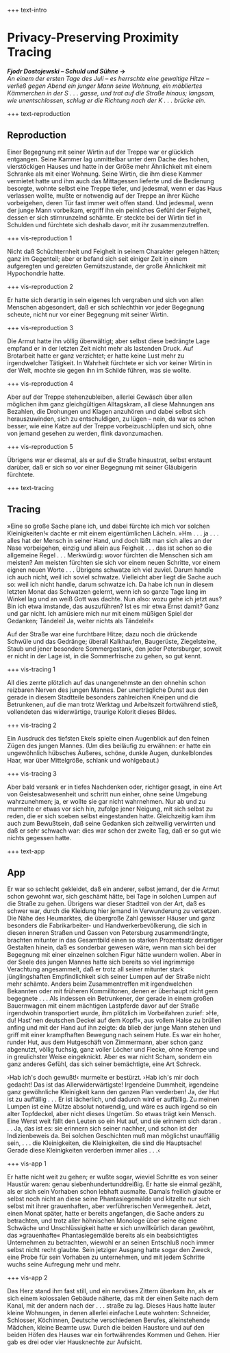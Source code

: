 +++ text-intro

# Privacy-Preserving Proximity Tracing

***Fjodr Dostojewski – Schuld und Sühne →**  
An einem der ersten Tage des Juli – es herrschte eine gewaltige Hitze – verließ gegen Abend ein junger Mann seine Wohnung, ein möbliertes Kämmerchen in der S . . . gasse, und trat auf die Straße hinaus; langsam, wie unentschlossen, schlug er die Richtung nach der K . . . brücke ein.*

+++ text-reproduction

## Reproduction 

Einer Begegnung mit seiner Wirtin auf der Treppe war er glücklich entgangen. Seine Kammer lag unmittelbar unter dem Dache des hohen, vierstöckigen Hauses und hatte in der Größe mehr Ähnlichkeit mit einem Schranke als mit einer Wohnung. Seine Wirtin, die ihm diese Kammer vermietet hatte und ihm auch das Mittagessen lieferte und die Bedienung besorgte, wohnte selbst eine Treppe tiefer, und jedesmal, wenn er das Haus verlassen wollte, mußte er notwendig auf der Treppe an ihrer Küche vorbeigehen, deren Tür fast immer weit offen stand. Und jedesmal, wenn der junge Mann vorbeikam, ergriff ihn ein peinliches Gefühl der Feigheit, dessen er sich stirnrunzelnd schämte. Er steckte bei der Wirtin tief in Schulden und fürchtete sich deshalb davor, mit ihr zusammenzutreffen.

+++ vis-reproduction 1

Nicht daß Schüchternheit und Feigheit in seinem Charakter gelegen hätten; ganz im Gegenteil; aber er befand sich seit einiger Zeit in einem aufgeregten und gereizten Gemütszustande, der große Ähnlichkeit mit Hypochondrie hatte.

+++ vis-reproduction 2

Er hatte sich derartig in sein eigenes Ich vergraben und sich von allen Menschen abgesondert, daß er sich schlechthin vor jeder Begegnung scheute, nicht nur vor einer Begegnung mit seiner Wirtin.

+++ vis-reproduction 3

Die Armut hatte ihn völlig überwältigt; aber selbst diese bedrängte Lage empfand er in der letzten Zeit nicht mehr als lastenden Druck. Auf Brotarbeit hatte er ganz verzichtet; er hatte keine Lust mehr zu irgendwelcher Tätigkeit. In Wahrheit fürchtete er sich vor keiner Wirtin in der Welt, mochte sie gegen ihn im Schilde führen, was sie wollte.

+++ vis-reproduction 4

Aber auf der Treppe stehenzubleiben, allerlei Gewäsch über allen möglichen ihm ganz gleichgültigen Alltagskram, all diese Mahnungen ans Bezahlen, die Drohungen und Klagen anzuhören und dabei selbst sich herauszuwinden, sich zu entschuldigen, zu lügen – nein, da war es schon besser, wie eine Katze auf der Treppe vorbeizuschlüpfen und sich, ohne von jemand gesehen zu werden, flink davonzumachen.

+++ vis-reproduction 5

Übrigens war er diesmal, als er auf die Straße hinaustrat, selbst erstaunt darüber, daß er sich so vor einer Begegnung mit seiner Gläubigerin fürchtete.

+++ text-tracing
## Tracing 

»Eine so große Sache plane ich, und dabei fürchte ich mich vor solchen Kleinigkeiten!« dachte er mit einem eigentümlichen Lächeln. »Hm . . . ja . . . alles hat der Mensch in seiner Hand, und doch läßt man sich alles an der Nase vorbeigehen, einzig und allein aus Feigheit . . . das ist schon so die allgemeine Regel . . . Merkwürdig: wovor fürchten die Menschen sich am meisten? Am meisten fürchten sie sich vor einem neuen Schritte, vor einem eignen neuen Worte . . . Übrigens schwatze ich viel zuviel. Darum handle ich auch nicht, weil ich soviel schwatze. Vielleicht aber liegt die Sache auch so: weil ich nicht handle, darum schwatze ich. Da habe ich nun in diesem letzten Monat das Schwatzen gelernt, wenn ich so ganze Tage lang im Winkel lag und an weiß Gott was dachte. Nun also: wozu gehe ich jetzt aus? Bin ich etwa imstande, das auszuführen? Ist es mir etwa Ernst damit? Ganz und gar nicht. Ich amüsiere mich nur mit einem müßigen Spiel der Gedanken; Tändelei! Ja, weiter nichts als Tändelei!«

Auf der Straße war eine furchtbare Hitze; dazu noch die drückende Schwüle und das Gedränge; überall Kalkhaufen, Baugerüste, Ziegelsteine, Staub und jener besondere Sommergestank, den jeder Petersburger, soweit er nicht in der Lage ist, in die Sommerfrische zu gehen, so gut kennt.

+++ vis-tracing 1

All dies zerrte plötzlich auf das unangenehmste an den ohnehin schon reizbaren Nerven des jungen Mannes. Der unerträgliche Dunst aus den gerade in diesem Stadtteile besonders zahlreichen Kneipen und die Betrunkenen, auf die man trotz Werktag und Arbeitszeit fortwährend stieß, vollendeten das widerwärtige, traurige Kolorit dieses Bildes.

+++ vis-tracing 2

Ein Ausdruck des tiefsten Ekels spielte einen Augenblick auf den feinen Zügen des jungen Mannes. (Um dies beiläufig zu erwähnen: er hatte ein ungewöhnlich hübsches Äußeres, schöne, dunkle Augen, dunkelblondes Haar, war über Mittelgröße, schlank und wohlgebaut.)

+++ vis-tracing 3

Aber bald versank er in tiefes Nachdenken oder, richtiger gesagt, in eine Art von Geistesabwesenheit und schritt nun einher, ohne seine Umgebung wahrzunehmen; ja, er wollte sie gar nicht wahrnehmen. Nur ab und zu murmelte er etwas vor sich hin, zufolge jener Neigung, mit sich selbst zu reden, die er sich soeben selbst eingestanden hatte. Gleichzeitig kam ihm auch zum Bewußtsein, daß seine Gedanken sich zeitweilig verwirrten und daß er sehr schwach war: dies war schon der zweite Tag, daß er so gut wie nichts gegessen hatte.


+++ text-app
## App

Er war so schlecht gekleidet, daß ein anderer, selbst jemand, der die Armut schon gewohnt war, sich geschämt hätte, bei Tage in solchen Lumpen auf die Straße zu gehen. Übrigens war dieser Stadtteil von der Art, daß es schwer war, durch die Kleidung hier jemand in Verwunderung zu versetzen. Die Nähe des Heumarktes, die übergroße Zahl gewisser Häuser und ganz besonders die Fabrikarbeiter- und Handwerkerbevölkerung, die sich in diesen inneren Straßen und Gassen von Petersburg zusammendrängte, brachten mitunter in das Gesamtbild einen so starken Prozentsatz derartiger Gestalten hinein, daß es sonderbar gewesen wäre, wenn man sich bei der Begegnung mit einer einzelnen solchen Figur hätte wundern wollen. Aber in der Seele des jungen Mannes hatte sich bereits so viel ingrimmige Verachtung angesammelt, daß er trotz all seiner mitunter stark jünglingshaften Empfindlichkeit sich seiner Lumpen auf der Straße nicht mehr schämte. Anders beim Zusammentreffen mit irgendwelchen Bekannten oder mit früheren Kommilitonen, denen er überhaupt nicht gern begegnete . . . Als indessen ein Betrunkener, der gerade in einem großen Bauernwagen mit einem mächtigen Lastpferde davor auf der Straße irgendwohin transportiert wurde, ihm plötzlich im Vorbeifahren zurief: »He, du! Hast'nen deutschen Deckel auf dem Kopf!«, aus vollem Halse zu brüllen anfing und mit der Hand auf ihn zeigte: da blieb der junge Mann stehen und griff mit einer krampfhaften Bewegung nach seinem Hute. Es war ein hoher, runder Hut, aus dem Hutgeschäft von Zimmermann, aber schon ganz abgenutzt, völlig fuchsig, ganz voller Löcher und Flecke, ohne Krempe und in greulichster Weise eingeknickt. Aber es war nicht Scham, sondern ein ganz anderes Gefühl, das sich seiner bemächtigte, eine Art Schreck.

›Hab ich's doch gewußt!‹ murmelte er bestürzt. ›Hab ich's mir doch gedacht! Das ist das Allerwiderwärtigste! Irgendeine Dummheit, irgendeine ganz gewöhnliche Kleinigkeit kann den ganzen Plan verderben! Ja, der Hut ist zu auffällig . . . Er ist lächerlich, und dadurch wird er auffällig. Zu meinen Lumpen ist eine Mütze absolut notwendig, und wäre es auch irgend so ein alter Topfdeckel, aber nicht dieses Ungetüm. So etwas trägt kein Mensch. Eine Werst weit fällt den Leuten so ein Hut auf, und sie erinnern sich daran . . . Ja, das ist es: sie erinnern sich seiner nachher, und schon ist der Indizienbeweis da. Bei solchen Geschichten muß man möglichst unauffällig sein, . . . die Kleinigkeiten, die Kleinigkeiten, die sind die Hauptsache! Gerade diese Kleinigkeiten verderben immer alles . . .‹

+++ vis-app 1

Er hatte nicht weit zu gehen; er wußte sogar, wieviel Schritte es von seiner Haustür waren: genau siebenhundertunddreißig. Er hatte sie einmal gezählt, als er sich sein Vorhaben schon lebhaft ausmalte. Damals freilich glaubte er selbst noch nicht an diese seine Phantasiegemälde und kitzelte nur sich selbst mit ihrer grauenhaften, aber verführerischen Verwegenheit. Jetzt, einen Monat später, hatte er bereits angefangen, die Sache anders zu betrachten, und trotz aller höhnischen Monologe über seine eigene Schwäche und Unschlüssigkeit hatte er sich unwillkürlich daran gewöhnt, das »grauenhafte« Phantasiegemälde bereits als ein beabsichtigtes Unternehmen zu betrachten, wiewohl er an seinen Entschluß noch immer selbst nicht recht glaubte. Sein jetziger Ausgang hatte sogar den Zweck, eine Probe für sein Vorhaben zu unternehmen, und mit jedem Schritte wuchs seine Aufregung mehr und mehr.

+++ vis-app 2

Das Herz stand ihm fast still, und ein nervöses Zittern überkam ihn, als er sich einem kolossalen Gebäude näherte, das mit der einen Seite nach dem Kanal, mit der andern nach der . . . straße zu lag. Dieses Haus hatte lauter kleine Wohnungen, in denen allerlei einfache Leute wohnten: Schneider, Schlosser, Köchinnen, Deutsche verschiedenen Berufes, alleinstehende Mädchen, kleine Beamte usw. Durch die beiden Haustore und auf den beiden Höfen des Hauses war ein fortwährendes Kommen und Gehen. Hier gab es drei oder vier Hausknechte zur Aufsicht.